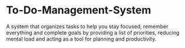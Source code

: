 # To-Do-Management-System
A system that organizes tasks to help you stay focused, remember everything and complete goals by providing a list of priorities, reducing mental load and acting as a tool for planning and productivity.
